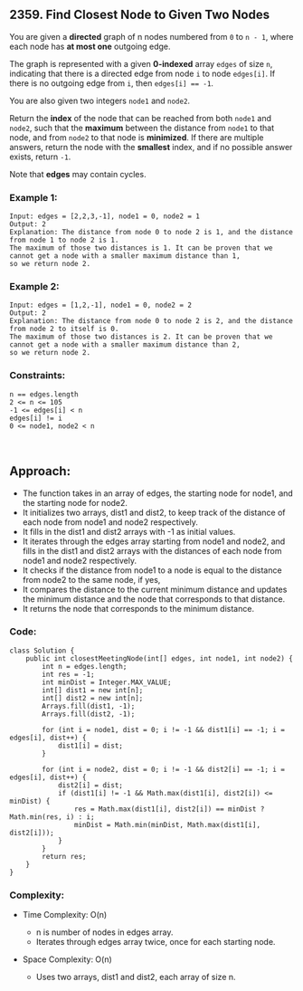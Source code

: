 ## 2359. Find Closest Node to Given Two Nodes  

You are given a **directed** graph of n nodes numbered from ```0``` to ```n - 1```, where each node has **at most one** outgoing edge.   

The graph is represented with a given **0-indexed** array ```edges``` of size ```n```, indicating that there is a directed edge from node ```i``` to node 
```edges[i]```. If there is no outgoing edge from ```i```, then ```edges[i] == -1```.   

You are also given two integers ```node1``` and ```node2```.   

Return the **index** of the node that can be reached from both ```node1``` and ```node2```, such that the **maximum** between the distance from ```node1``` 
to that node, and from ```node2``` to that node is **minimized**. If there are multiple answers, return the node with the **smallest** index, and if no possible 
answer exists, return ```-1```.   

Note that **edges** may contain cycles.  

### Example 1:  
```
Input: edges = [2,2,3,-1], node1 = 0, node2 = 1
Output: 2
Explanation: The distance from node 0 to node 2 is 1, and the distance from node 1 to node 2 is 1.
The maximum of those two distances is 1. It can be proven that we cannot get a node with a smaller maximum distance than 1, 
so we return node 2.
```  

### Example 2:   
```
Input: edges = [1,2,-1], node1 = 0, node2 = 2
Output: 2
Explanation: The distance from node 0 to node 2 is 2, and the distance from node 2 to itself is 0.
The maximum of those two distances is 2. It can be proven that we cannot get a node with a smaller maximum distance than 2, 
so we return node 2.
```   

### Constraints:  
```
n == edges.length
2 <= n <= 105
-1 <= edges[i] < n
edges[i] != i
0 <= node1, node2 < n
```   

<br>  

## Approach:   

* The function takes in an array of edges, the starting node for node1, and the starting node for node2.
* It initializes two arrays, dist1 and dist2, to keep track of the distance of each node from node1 and node2 respectively.
* It fills in the dist1 and dist2 arrays with -1 as initial values.
* It iterates through the edges array starting from node1 and node2, and fills in the dist1 and dist2 arrays with the distances of each node from node1 and node2 respectively.
* It checks if the distance from node1 to a node is equal to the distance from node2 to the same node, if yes,
* It compares the distance to the current minimum distance and updates the minimum distance and the node that corresponds to that distance.
* It returns the node that corresponds to the minimum distance.   


### Code:  
```
class Solution {
    public int closestMeetingNode(int[] edges, int node1, int node2) {
        int n = edges.length;
        int res = -1;
        int minDist = Integer.MAX_VALUE;
        int[] dist1 = new int[n];
        int[] dist2 = new int[n];
        Arrays.fill(dist1, -1);
        Arrays.fill(dist2, -1);

        for (int i = node1, dist = 0; i != -1 && dist1[i] == -1; i = edges[i], dist++) {
            dist1[i] = dist;
        }

        for (int i = node2, dist = 0; i != -1 && dist2[i] == -1; i = edges[i], dist++) {
            dist2[i] = dist;
            if (dist1[i] != -1 && Math.max(dist1[i], dist2[i]) <= minDist) {
                res = Math.max(dist1[i], dist2[i]) == minDist ? Math.min(res, i) : i;
                minDist = Math.min(minDist, Math.max(dist1[i], dist2[i]));
            }
        }
        return res;
    }
}
```   

### Complexity:  

* Time Complexity: O(n)   
    * n is number of nodes in edges array. 
    * Iterates through edges array twice, once for each starting node.  

* Space Complexity: O(n)  
    * Uses two arrays, dist1 and dist2, each array of size n.  

